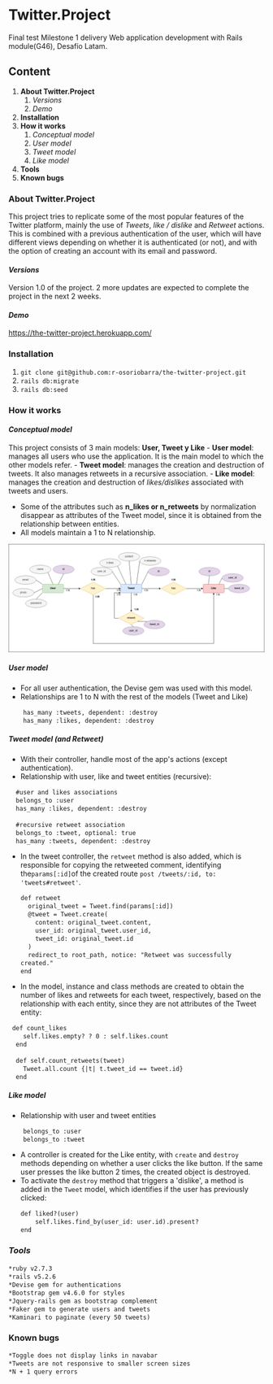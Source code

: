 # Twitter.Project

Final test Milestone 1 delivery Web application development with Rails module(G46), Desafío Latam.

## Content
1. **About Twitter.Project**
    1. *Versions*
    1. *Demo*
1. **Installation**  
1. **How it works**
    1. *Conceptual model*
    1. *User model*
    1. *Tweet model*
    1. *Like model*
1. **Tools**
1. **Known bugs**


### **About Twitter.Project**
This project tries to replicate some of the most popular features of the Twitter platform, mainly the use of *Tweets*, *like / dislike* and *Retweet* actions. This is combined with a previous authentication of the user, which will have different views depending on whether it is authenticated (or not), and with the option of creating an account with its email and password.


#### *Versions*
Version 1.0 of the project. 2 more updates are expected to complete the project in the next 2 weeks.
#### *Demo*
https://the-twitter-project.herokuapp.com/

### **Installation**
  1. `git clone git@github.com:r-osoriobarra/the-twitter-project.git`
  2. `rails db:migrate`
  3. `rails db:seed`

### **How it works**
#### *Conceptual model*

This project consists of 3 main models: **User, Tweet y Like**
    - **User model**: manages all users who use the application. It is the main model to which the other models refer.
    - **Tweet model**: manages the creation and destruction of tweets. It also manages retweets in a recursive association.
    - **Like model**: manages the creation and destruction of *likes/dislikes* associated with tweets and users.

- Some of the attributes such as **n_likes or n_retweets** by normalization disappear as attributes of the Tweet model, since it is obtained from the relationship between entities.
- All models maintain a 1 to N relationship.

![Modelo conceptual](https://github.com/r-osoriobarra/ViajesChile/blob/main/assets/img/twitter_project.png)

##### *User model*
- For all user authentication, the Devise gem was used with this model.
- Relationships are 1 to N with the rest of the models (Tweet and Like)
```
    has_many :tweets, dependent: :destroy
    has_many :likes, dependent: :destroy
```
##### *Tweet model (and Retweet)*
- With their controller, handle most of the app's actions (except authentication).
- Relationship with user, like and tweet entities (recursive):
```
  #user and likes associations
  belongs_to :user
  has_many :likes, dependent: :destroy

  #recursive retweet association
  belongs_to :tweet, optional: true
  has_many :tweets, dependent: :destroy
```
- In the tweet controller, the `retweet` method is also added, which is responsible for copying the retweeted comment, identifying the` params[:id] `of the created route `post /tweets/:id, to: 'tweets#retweet'`.
  ```
  def retweet
    original_tweet = Tweet.find(params[:id])
    @tweet = Tweet.create(
      content: original_tweet.content,
      user_id: original_tweet.user_id,
      tweet_id: original_tweet.id
    )
    redirect_to root_path, notice: "Retweet was successfully created."
  end
  ```
- In the model, instance and class methods are created to obtain the number of likes and retweets for each tweet, respectively, based on the relationship with each entity, since they are not attributes of the Tweet entity:

```
 def count_likes
    self.likes.empty? ? 0 : self.likes.count
  end

  def self.count_retweets(tweet)
    Tweet.all.count {|t| t.tweet_id == tweet.id}
  end
```
##### *Like model*
- Relationship with user and tweet entities
```
    belongs_to :user
    belongs_to :tweet
```
- A controller is created for the Like entity, with `create` and `destroy` methods depending on whether a user clicks the like button. If the same user presses the like button 2 times, the created object is destroyed.
- To activate the `destroy` method that triggers a 'dislike', a method is added in the `Tweet` model, which identifies if the user has previously clicked:
    ```
    def liked?(user)
        self.likes.find_by(user_id: user.id).present?
    end
    ```
### *Tools*
    *ruby v2.7.3
    *rails v5.2.6
    *Devise gem for authentications
    *Bootstrap gem v4.6.0 for styles
    *Jquery-rails gem as bootstrap complement
    *Faker gem to generate users and tweets
    *Kaminari to paginate (every 50 tweets)

### **Known bugs**
    *Toggle does not display links in navabar
    *Tweets are not responsive to smaller screen sizes
    *N + 1 query errors

